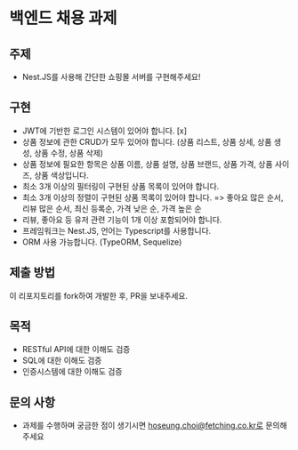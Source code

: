 # 백엔드 채용 과제

## 주제

- Nest.JS를 사용해 간단한 쇼핑몰 서버를 구현해주세요!

## 구현

- JWT에 기반한 로그인 시스템이 있어야 합니다. [x]
- 상품 정보에 관한 CRUD가 모두 있어야 합니다. (상품 리스트, 상품 상세, 상품 생성, 상품 수정, 상품 삭제)
- 상품 정보에 필요한 항목은 상품 이름, 상품 설명, 상품 브랜드, 상품 가격, 상품 사이즈, 상품 색상입니다.
- 최소 3개 이상의 필터링이 구현된 상품 목록이 있어야 합니다.
- 최소 3개 이상의 정렬이 구현된 상품 목록이 있어야 합니다.
  => 좋아요 많은 순서, 리뷰 많은 순서, 최신 등록순, 가격 낮은 순, 가격 높은 순
- 리뷰, 좋아요 등 유저 관련 기능이 1개 이상 포함되어야 합니다.
- 프레임워크는 Nest.JS, 언어는 Typescript를 사용합니다.
- ORM 사용 가능합니다. (TypeORM, Sequelize)

## 제출 방법

이 리포지토리를 fork하여 개발한 후, PR을 보내주세요.

## 목적

- RESTful API에 대한 이해도 검증
- SQL에 대한 이해도 검증
- 인증시스템에 대한 이해도 검증

## 문의 사항

- 과제를 수행하며 궁금한 점이 생기시면 hoseung.choi@fetching.co.kr로 문의해주세요
